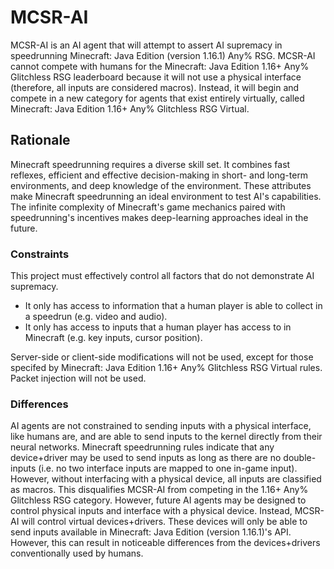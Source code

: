 # MCSR-AI

MCSR-AI is an AI agent that will attempt to assert AI supremacy in speedrunning Minecraft: Java Edition (version 1.16.1) Any% RSG. MCSR-AI cannot compete with humans for the Minecraft: Java Edition 1.16+ Any% Glitchless RSG leaderboard because it will not use a physical interface (therefore, all inputs are considered macros). Instead, it will begin and compete in a new category for agents that exist entirely virtually, called Minecraft: Java Edition 1.16+ Any% Glitchless RSG Virtual.

## Rationale

Minecraft speedrunning requires a diverse skill set. It combines fast reflexes, efficient and effective decision-making in short- and long-term environments, and deep knowledge of the environment. These attributes make Minecraft speedrunning an ideal environment to test AI's capabilities. The infinite complexity of Minecraft's game mechanics paired with speedrunning's incentives makes deep-learning approaches ideal in the future.

### Constraints

This project must effectively control all factors that do not demonstrate AI supremacy. 

* It only has access to information that a human player is able to collect in a speedrun (e.g. video and audio).
* It only has access to inputs that a human player has access to in Minecraft (e.g. key inputs, cursor position).

Server-side or client-side modifications will not be used, except for those specifed by Minecraft: Java Edition 1.16+ Any% Glitchless RSG Virtual rules. Packet injection will not be used.

### Differences

AI agents are not constrained to sending inputs with a physical interface, like humans are, and are able to send inputs to the kernel directly from their neural networks. Minecraft speedrunning rules indicate that any device+driver may be used to send inputs as long as there are no double-inputs (i.e. no two interface inputs are mapped to one in-game input). However, without interfacing with a physical device, all inputs are classified as macros. This disqualifies MCSR-AI from competing in the 1.16+ Any% Glitchless RSG category. However, future AI agents may be designed to control physical inputs and interface with a physical device. Instead, MCSR-AI will control virtual devices+drivers. These devices will only be able to send inputs available in Minecraft: Java Edition (version 1.16.1)'s API. However, this can result in noticeable differences from the devices+drivers conventionally used by humans.
